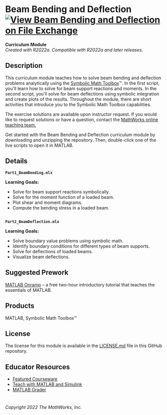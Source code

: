 # Beam Bending and Deflection [![View Beam Bending and Deflection on File Exchange](https://www.mathworks.com/matlabcentral/images/matlab-file-exchange.svg)](https://www.mathworks.com/matlabcentral/fileexchange/)  
**Curriculum Module**  
_Created with R2022a. Compatible with R2022a and later releases._  

## Description ##
This curriculum module teaches how to solve beam bending and deflection problems analytically using the [Symbolic Math Toolbox](https://www.mathworks.com/products/symbolic.html)&trade;.
In the first script, you'll learn how to solve for beam support reactions and moments. In the second script, you'll solve for beam deflections using symbolic integration and create plots of the results. 
Throughout the module, there are short activities that introduce you to the Symbolic Math Toolbox capabilities.

The exercise solutions are available upon instructor request. If you would like to request solutions or have a question, contact the <a href="mailto:onlineteaching@mathworks.com">MathWorks online teaching team.</a>

Get started with the Beam Bending and Deflection curriculum module by downloading and unzipping the repository. Then, double-click one of the live scripts to open it in MATLAB.

## Details ##
**`Part1_BeamBending.mlx`**  

**Learning Goals:**
- Solve for beam support reactions symbolically.
- Solve for the moment function of a loaded beam.
- Plot shear and moment diagrams.
- Compute the bending stress in a loaded beam.

## ##
**`Part2_BeamDeflection.mlx`**  

**Learning Goals:**
- Solve boundary value problems using symbolic math.
- Identify boundary conditions for different types of beam supports.
- Solve for deflections of loaded beams.
- Visualize beam deflections.

## ##
## Suggested Prework ##
[MATLAB Onramp](https://matlabacademy.mathworks.com/details/matlab-onramp/gettingstarted) – a free two-hour introductory tutorial that teaches the essentials of MATLAB.

## Products ##
MATLAB, Symbolic Math Toolbox&trade;

## License ##
The license for this module is available in the [LICENSE.md](license.md) file in this GitHub repository.

## Educator Resources ##
* [Featured Courseware](https://www.mathworks.com/academia/courseware/course-materials.html)
* [Teach with MATLAB and Simulink](https://www.mathworks.com/academia/educators.html)
* [MATLAB Grader](https://www.mathworks.com/products/matlab-grader.html)

# #

_Copyright 2022 The MathWorks, Inc._
